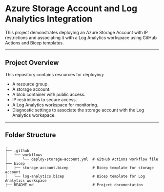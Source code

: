 # Azure Storage Account and Log Analytics Integration

This project demonstrates deploying an Azure Storage Account with IP restrictions and associating it with a Log Analytics workspace using GitHub Actions and Bicep templates.

---

## Project Overview

This repository contains resources for deploying:
- A resource group.
- A storage account.
- A blob container with public access.
- IP restrictions to secure access.
- A Log Analytics workspace for monitoring.
- Diagnostic settings to associate the storage account with the Log Analytics workspace.

---

## Folder Structure

```plaintext
.
├── .github
│   └── workflows
│       └── deploy-storage-account.yml  # GitHub Actions workflow file
├── bicep
│   ├── storage-account.bicep           # Bicep template for storage account
│   └── log-analytics.bicep             # Bicep template for Log Analytics workspace
├── README.md                           # Project documentation
